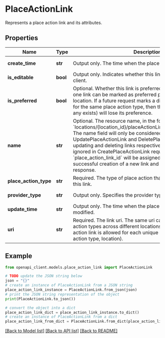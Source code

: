 # PlaceActionLink

Represents a place action link and its attributes.

## Properties

Name | Type | Description | Notes
------------ | ------------- | ------------- | -------------
**create_time** | **str** | Output only. The time when the place action link was created. | [optional] [readonly] 
**is_editable** | **bool** | Output only. Indicates whether this link can be edited by the client. | [optional] [readonly] 
**is_preferred** | **bool** | Optional. Whether this link is preferred by the merchant. Only one link can be marked as preferred per place action type at a location. If a future request marks a different link as preferred for the same place action type, then the current preferred link (if any exists) will lose its preference. | [optional] 
**name** | **str** | Optional. The resource name, in the format &#x60;locations/{location_id}/placeActionLinks/{place_action_link_id}&#x60;. The name field will only be considered in UpdatePlaceActionLink and DeletePlaceActionLink requests for updating and deleting links respectively. However, it will be ignored in CreatePlaceActionLink request, where &#x60;place_action_link_id&#x60; will be assigned by the server on successful creation of a new link and returned as part of the response. | [optional] 
**place_action_type** | **str** | Required. The type of place action that can be performed using this link. | [optional] 
**provider_type** | **str** | Output only. Specifies the provider type. | [optional] [readonly] 
**update_time** | **str** | Output only. The time when the place action link was last modified. | [optional] [readonly] 
**uri** | **str** | Required. The link uri. The same uri can be reused for different action types across different locations. However, only one place action link is allowed for each unique combination of (uri, place action type, location). | [optional] 

## Example

```python
from openapi_client.models.place_action_link import PlaceActionLink

# TODO update the JSON string below
json = "{}"
# create an instance of PlaceActionLink from a JSON string
place_action_link_instance = PlaceActionLink.from_json(json)
# print the JSON string representation of the object
print(PlaceActionLink.to_json())

# convert the object into a dict
place_action_link_dict = place_action_link_instance.to_dict()
# create an instance of PlaceActionLink from a dict
place_action_link_from_dict = PlaceActionLink.from_dict(place_action_link_dict)
```
[[Back to Model list]](../README.md#documentation-for-models) [[Back to API list]](../README.md#documentation-for-api-endpoints) [[Back to README]](../README.md)



